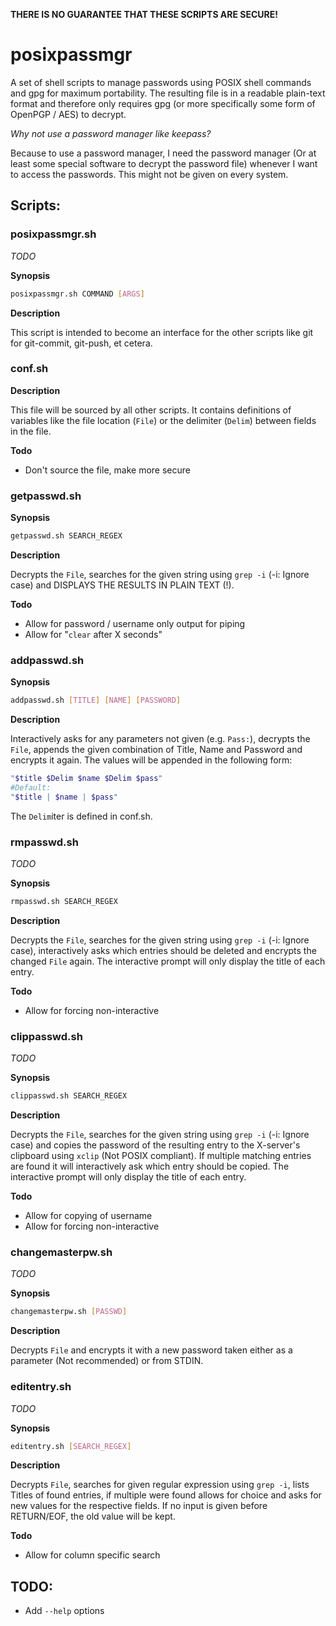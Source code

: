 **THERE IS NO GUARANTEE THAT THESE SCRIPTS ARE SECURE!**

# posixpassmgr

A set of shell scripts to manage passwords using POSIX shell commands and gpg for maximum portability. The resulting file is in a readable plain-text format and therefore only requires gpg (or more specifically some form of OpenPGP / AES) to decrypt.

*Why not use a password manager like keepass?*

Because to use a password manager, I need the password manager (Or at least some special software to decrypt the password file) whenever I want to access the passwords. This might not be given on every system.

## Scripts:

### posixpassmgr.sh
*TODO*

**Synopsis**

```sh
posixpassmgr.sh COMMAND [ARGS]
```
**Description**

This script is intended to become an interface for the other scripts like git for git-commit, git-push, et cetera.


### conf.sh

**Description**

This file will be sourced by all other scripts.
It contains definitions of variables like the file location (`File`) or the delimiter (`Delim`) between fields in the file.

**Todo**

- Don't source the file, make more secure


### getpasswd.sh

**Synopsis**
```sh
getpasswd.sh SEARCH_REGEX
```
**Description**

Decrypts the `File`, searches for the given string using `grep -i` (-i: Ignore case) and DISPLAYS THE RESULTS IN PLAIN TEXT (!).

**Todo**

- Allow for password / username only output for piping
- Allow for "`clear` after X seconds"


### addpasswd.sh

**Synopsis**

```sh
addpasswd.sh [TITLE] [NAME] [PASSWORD]
```

**Description**

Interactively asks for any parameters not given (e.g. `Pass:`), decrypts the `File`, appends the given combination of Title, Name and Password and encrypts it again.
The values will be appended in the following form:
```sh
"$title $Delim $name $Delim $pass"
#Default:
"$title | $name | $pass"
```
The `Delim`iter is defined in conf.sh.


### rmpasswd.sh
*TODO*

**Synopsis**

```sh
rmpasswd.sh SEARCH_REGEX
```

**Description**

Decrypts the `File`, searches for the given string using `grep -i` (-i: Ignore case), interactively asks which entries should be deleted and encrypts the changed `File` again. The interactive prompt will only display the title of each entry.

**Todo**

- Allow for forcing non-interactive


### clippasswd.sh
*TODO*

**Synopsis**

```sh
clippasswd.sh SEARCH_REGEX
```

**Description**

Decrypts the `File`, searches for the given string using `grep -i` (-i: Ignore case) and copies the password of the resulting entry to the X-server's clipboard using `xclip` (Not POSIX compliant).
If multiple matching entries are found it will interactively ask which entry should be copied. The interactive prompt will only display the title of each entry.

**Todo**

- Allow for copying of username
- Allow for forcing non-interactive


### changemasterpw.sh
*TODO*

**Synopsis**

```sh
changemasterpw.sh [PASSWD]
```

**Description**

Decrypts `File` and encrypts it with a new password taken either as a parameter (Not recommended) or from STDIN.

### editentry.sh
*TODO*


**Synopsis**

```sh
editentry.sh [SEARCH_REGEX]
```

**Description**

Decrypts `File`, searches for given regular expression using `grep -i`, lists Titles of found entries, if multiple were found allows for choice and asks for new values for the respective fields. If no input is given before RETURN/EOF, the old value will be kept. 

**Todo**

- Allow for column specific search

## TODO:

- Add `--help` options
